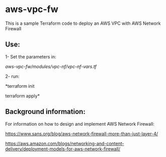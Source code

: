 # aws-vpc-fw

This is a sample Terraform code to deploy an AWS VPC with AWS Network Firewall

## Use:
1- Set the parameters in:

*aws-vpc-fw/modules/vpc-nf/vpc-nf-vars.tf* 

2- run: 

*terraform init

terraform apply*



## Background information:
For information on how to design and implement AWS Network Firewall:

https://www.sans.org/blog/aws-network-firewall-more-than-just-layer-4/

https://aws.amazon.com/blogs/networking-and-content-delivery/deployment-models-for-aws-network-firewall/
